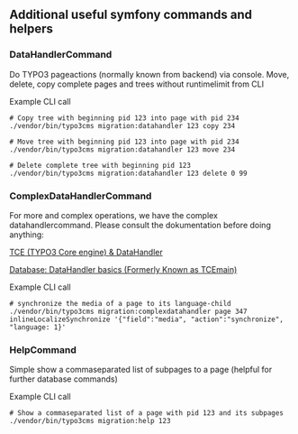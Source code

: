 ## Additional useful symfony commands and helpers

### DataHandlerCommand

Do TYPO3 pageactions (normally known from backend) via console. Move, delete, copy complete pages and trees without runtimelimit from CLI

Example CLI call

```
# Copy tree with beginning pid 123 into page with pid 234
./vendor/bin/typo3cms migration:datahandler 123 copy 234

# Move tree with beginning pid 123 into page with pid 234
./vendor/bin/typo3cms migration:datahandler 123 move 234

# Delete complete tree with beginning pid 123
./vendor/bin/typo3cms migration:datahandler 123 delete 0 99

```

### ComplexDataHandlerCommand

For more and complex operations, we have the complex datahandlercommand.
Please consult the dokumentation before doing anything:

[TCE (TYPO3 Core engine) & DataHandler](https://docs.typo3.org/m/typo3/reference-coreapi/main/en-us/ApiOverview/Typo3CoreEngine/Index.html)

[Database: DataHandler basics (Formerly Known as TCEmain)](https://docs.typo3.org/m/typo3/reference-coreapi/main/en-us/ApiOverview/Typo3CoreEngine/Database/Index.html#database-datahandler-basics-formerly-known-as-tcemain)

Example CLI call

```
# synchronize the media of a page to its language-child
./vendor/bin/typo3cms migration:complexdatahandler page 347 inlineLocalizeSynchronize '{"field":"media", "action":"synchronize", "language: 1}'

```

### HelpCommand

Simple show a commaseparated list of subpages to a page (helpful for further database commands)

Example CLI call

```
# Show a commaseparated list of a page with pid 123 and its subpages
./vendor/bin/typo3cms migration:help 123
```
